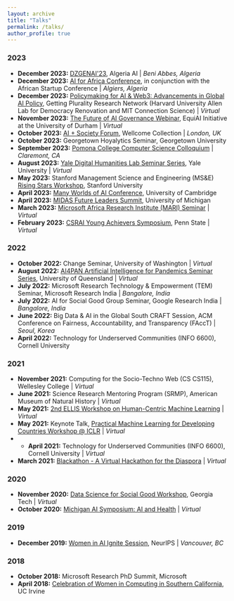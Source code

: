 ```yaml
---
layout: archive
title: "Talks"
permalink: /talks/
author_profile: true
---
```


### 2023 
* **December 2023:** [DZGENAI'23](https://dzgenai.com/), Algeria AI | _Beni Abbes, Algeria_
* **December 2023:** [AI for Africa Conference](https://www.aiforafrica.org/aifa23), in conjunction with the African Startup Conference | _Algiers, Algeria_
* **December 2023:** [Policymaking for AI & Web3: Advancements in Global AI Policy](https://gettingplurality.org/ai-regulator-workshop-series/), Getting Plurality Research Network (Harvard University Allen Lab for Democracy Renovation and MIT Connection Science) | _Virtual_
* **November 2023:** [The Future of AI Governance Webinar](https://www.eventbrite.co.uk/e/the-future-of-ai-governance-tickets-756217977327), EquiAI Initiative at the University of Durham | _Virtual_
* **October 2023:** [AI + Society Forum](https://www.aisocietyforum.net/programme), Wellcome Collection | _London, UK_
* **October 2023:** Georgetown Hoyalytics Seminar, Georgetown University
* **September 2023:** [Pomona College Computer Science Colloquium](https://www.pomona.edu/academics/departments/computer-science/colloquium)  | _Claremont, CA_
* **August 2023:** [Yale Digital Humanities Lab Seminar Series](https://library.yale.edu/event/ai-explainability-global-south-0), Yale University | _Virtual_
* **May 2023:** Stanford Management Science and Engineering (MS&E) [Rising Stars Workshop](https://msandedei.stanford.edu/events/rising-stars), Stanford University
* **April 2023:** [Many Worlds of AI Conference](https://www.desirableai.com/many-worlds), University of Cambridge 
* **April 2023:** [MIDAS Future Leaders Summit](https://midas.umich.edu/future-leaders-summit-2023/#attendees), University of Michigan 
* **March 2023:** [Microsoft Africa Research Institute (MARI) Seminar](https://www.microsoft.com/en-us/research/group/microsoft-africa-research-institute-mari/seminars/) | _Virtual_
* **February 2023:** [CSRAI Young Achievers Symposium](https://csrai.psu.edu/news-events/events/chinasa-okolo), Penn State | _Virtual_

### 2022
* **October 2022:** Change Seminar, University of Washington | _Virtual_
* **August 2022:** [AI4PAN Artificial Intelligence for Pandemics Seminar Series](https://smp.uq.edu.au/event/session/12597), University of Queensland | _Virtual_
* **July 2022:** Microsoft Research Technology & Empowerment (TEM) Seminar, Microsoft Research India | _Bangalore, India_
* **July 2022:** AI for Social Good Group Seminar, Google Research India | _Bangalore, India_
* **June 2022:** Big Data & AI in the Global South CRAFT Session, ACM Conference on Fairness, Accountability, and Transparency (FAccT) | _Seoul, Korea_
* **April 2022:** Technology for Underserved Communities (INFO 6600), Cornell University

### 2021
* **November 2021:** Computing for the Socio-Techno Web (CS CS115), Wellesley College | _Virtual_
* **June 2021:** Science Research Mentoring Program (SRMP), American Museum of Natural History | _Virtual_
* **May 2021:** [2nd ELLIS Workshop on Human-Centric Machine Learning](https://sites.google.com/view/hcml2021?pli=1) | _Virtual_
* **May 2021:** Keynote Talk, [Practical Machine Learning for Developing Countries Workshop @ ICLR](https://pml4dc.github.io/iclr2021/) | _Virtual_
* * **April 2021:** Technology for Underserved Communities (INFO 6600), Cornell University | _Virtual_
* **March 2021:** [Blackathon - A Virtual Hackathon for the Diaspora](https://www.youtube.com/watch?v=AeOrebln568) | _Virtual_

### 2020
* **November 2020:** [Data Science for Social Good Workshop](https://ds4sg.gatech.edu/speakers/), Georgia Tech | _Virtual_ 
* **October 2020:** [Michigan AI Symposium: AI and Health](https://ai.engin.umich.edu/events/2020-ai-symposium/) | _Virtual_

### 2019
* **December 2019:** [Women in AI Ignite Session](https://womeninaiigniteatneurips.splashthat.com/), NeurIPS | _Vancouver, BC_

### 2018
* **October 2018:** Microsoft Research PhD Summit, Microsoft
* **April 2018:** [Celebration of Women in Computing in Southern California](https://cwicsocal18.ics.uci.edu), UC Irvine


